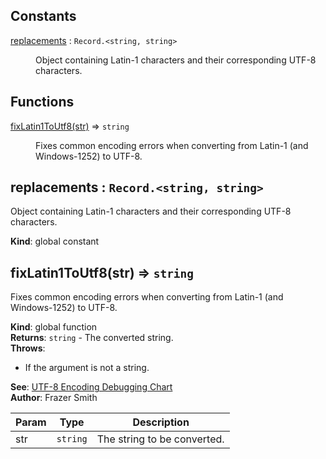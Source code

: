 ## Constants

<dl>
<dt><a href="#replacements">replacements</a> : <code>Record.&lt;string, string&gt;</code></dt>
<dd><p>Object containing Latin-1 characters and their corresponding UTF-8 characters.</p>
</dd>
</dl>

## Functions

<dl>
<dt><a href="#fixLatin1ToUtf8">fixLatin1ToUtf8(str)</a> ⇒ <code>string</code></dt>
<dd><p>Fixes common encoding errors when converting from Latin-1 (and Windows-1252) to UTF-8.</p>
</dd>
</dl>

<a name="replacements"></a>

## replacements : <code>Record.&lt;string, string&gt;</code>
Object containing Latin-1 characters and their corresponding UTF-8 characters.

**Kind**: global constant  
<a name="fixLatin1ToUtf8"></a>

## fixLatin1ToUtf8(str) ⇒ <code>string</code>
Fixes common encoding errors when converting from Latin-1 (and Windows-1252) to UTF-8.

**Kind**: global function  
**Returns**: <code>string</code> - The converted string.  
**Throws**:

- If the argument is not a string.

**See**: [ UTF-8 Encoding Debugging Chart](http://www.i18nqa.com/debug/utf8-debug.html)  
**Author**: Frazer Smith  

| Param | Type | Description |
| --- | --- | --- |
| str | <code>string</code> | The string to be converted. |

